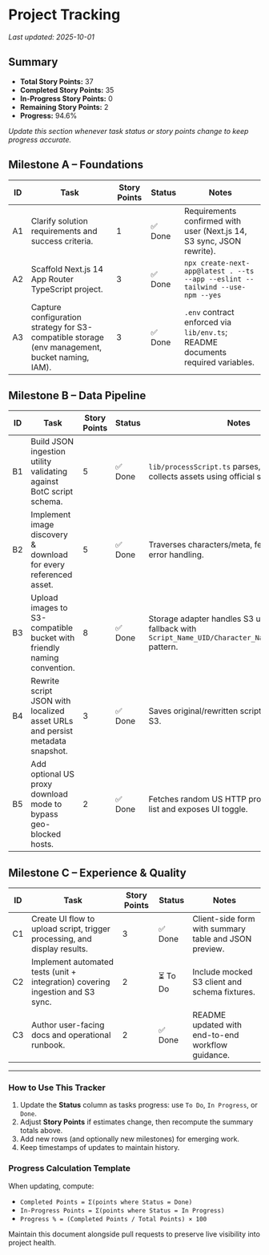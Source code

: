 # Project Tracking

_Last updated: 2025-10-01_

## Summary
- **Total Story Points:** 37
- **Completed Story Points:** 35
- **In-Progress Story Points:** 0
- **Remaining Story Points:** 2
- **Progress:** 94.6%

_Update this section whenever task status or story points change to keep progress accurate._

## Milestone A – Foundations
| ID | Task | Story Points | Status | Notes |
| --- | --- | --- | --- | --- |
| A1 | Clarify solution requirements and success criteria. | 1 | ✅ Done | Requirements confirmed with user (Next.js 14, S3 sync, JSON rewrite). |
| A2 | Scaffold Next.js 14 App Router TypeScript project. | 3 | ✅ Done | `npx create-next-app@latest . --ts --app --eslint --tailwind --use-npm --yes` |
| A3 | Capture configuration strategy for S3-compatible storage (env management, bucket naming, IAM). | 3 | ✅ Done | `.env` contract enforced via `lib/env.ts`; README documents required variables. |

## Milestone B – Data Pipeline
| ID | Task | Story Points | Status | Notes |
| --- | --- | --- | --- | --- |
| B1 | Build JSON ingestion utility validating against BotC script schema. | 5 | ✅ Done | `lib/processScript.ts` parses, validates, and collects assets using official schema. |
| B2 | Implement image discovery & download for every referenced asset. | 5 | ✅ Done | Traverses characters/meta, fetches assets with error handling. |
| B3 | Upload images to S3-compatible bucket with friendly naming convention. | 8 | ✅ Done | Storage adapter handles S3 uploads and local fallback with `Script_Name_UID/Character_Name_Alignment.ext` pattern. |
| B4 | Rewrite script JSON with localized asset URLs and persist metadata snapshot. | 3 | ✅ Done | Saves original/rewritten scripts and manifest to S3. |
| B5 | Add optional US proxy download mode to bypass geo-blocked hosts. | 2 | ✅ Done | Fetches random US HTTP proxy from Proxifly list and exposes UI toggle. |

## Milestone C – Experience & Quality
| ID | Task | Story Points | Status | Notes |
| --- | --- | --- | --- | --- |
| C1 | Create UI flow to upload script, trigger processing, and display results. | 3 | ✅ Done | Client-side form with summary table and JSON preview. |
| C2 | Implement automated tests (unit + integration) covering ingestion and S3 sync. | 2 | ⏳ To Do | Include mocked S3 client and schema fixtures. |
| C3 | Author user-facing docs and operational runbook. | 2 | ✅ Done | README updated with end-to-end workflow guidance. |

---

### How to Use This Tracker
1. Update the **Status** column as tasks progress: use `To Do`, `In Progress`, or `Done`.
2. Adjust **Story Points** if estimates change, then recompute the summary totals above.
3. Add new rows (and optionally new milestones) for emerging work.
4. Keep timestamps of updates to maintain history.

### Progress Calculation Template
When updating, compute:
- `Completed Points = Σ(points where Status = Done)`
- `In-Progress Points = Σ(points where Status = In Progress)`
- `Progress % = (Completed Points / Total Points) × 100`

Maintain this document alongside pull requests to preserve live visibility into project health.
